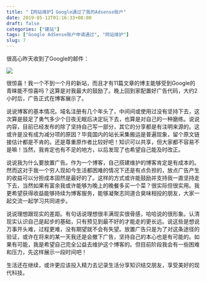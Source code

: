 ```yaml
---
title: "【网站维护】Google通过了我的Adsense账户"
date: 2019-05-12T01:16:33+08:00
draft: false
categories: ["建站"]
tags: ["Google AdSense账户申请通过", "网站维护"]
slug: 7
---
```




很高心昨天收到了Google的邮件：

![](https://img.1078503.org/imgs/2019/06/32614575e59d80cf.jpg)

很惊喜！我一个不到一个月的新站，而且才有11篇文章的博主能够受到Google的青睐能不惊喜吗？这算是对我最大的鼓励了。晚上回到家配置好广告代码，大约2小时后，广告正式在博客展示了。

说说博客的基本情况。域名注册有几个年头了，中间间或使用过没有坚持下去，这次算是鼓足了勇气多少个日夜无眠后决定玩下去，也算是对自己的一种磨练。说说内容，目前已经发布的除了坚持自己写一部分，其它的分享都是有注明来源的。这或许是没有成为减分项的原因？毕竟国内的站长采集搬运是普遍现象，留个原文链接估计都是不肯的。还是尊重原作者比较好吧！知识可以共享，但大家都不容易不是嘛！当然，我肯定也有不足的地方，以后发现了也希望自己能及时改正。

说说我为什么要放置广告。作为一个博客，自己搭建维护的博客肯定是有成本的。然而这对于我一个穷人现如今生活都困难的情况下还是有点负担的，放点广告产生的收益可以分担成本固然是最好的了。这样的方式或许能鼓励并支持我一直坚持走下去，当然如果有富余我或许能够为晚上的晚餐多买一个菜？很实际但很实用。我更希望获得收益能够持续为博客服务，能够凝聚志同道合臭味相投的朋友，大家一起交流一起学习共同进步。

说说理想跟现实的差距。有句话说理想很丰满现实很骨感，哈哈说的很形象。认清现实认识自己是起步的基础，只有预见到最不好的才能走的更长远。说这些是想说万事开头难，过程更难，没有期望就不会有失望。放置广告只是为了对这条途径的验证，或许在将来的某一天我还是会撤下广告，坚持自己的本心也是有可能的。如果有可能，我是希望自己完全公益去维护这个博客的。但目前阶段我会有一些困难和压力，先这样展示一段时间吧！

生活还在继续，或许更应该投入精力去记录生活分享知识结交朋友，享受美好的现代科技。